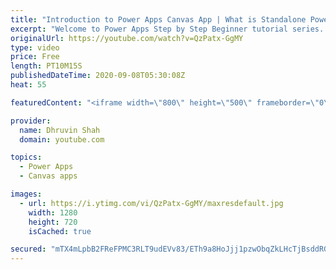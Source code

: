 ```yaml
---
title: "Introduction to Power Apps Canvas App | What is Standalone Power Apps Canvas App?"
excerpt: "Welcome to Power Apps Step by Step Beginner tutorial series. My self Dhruvin Shah you are watching fourth part of the Power Apps Beginner Series. During this chapter, we will talk about Standalone Power Apps Canvas App in detail.   We can easily customize the SharePoint list form using Power Apps. We"
originalUrl: https://youtube.com/watch?v=QzPatx-GgMY
type: video
price: Free
length: PT10M15S
publishedDateTime: 2020-09-08T05:30:08Z
heat: 55

featuredContent: "<iframe width=\"800\" height=\"500\" frameborder=\"0\" src=\"https://www.youtube.com/embed/QzPatx-GgMY\" allow=\"accelerometer; autoplay; encrypted-media; gyroscope; picture-in-picture\" allowfullscreen></iframe>"

provider:
  name: Dhruvin Shah
  domain: youtube.com

topics:
  - Power Apps
  - Canvas apps

images:
  - url: https://i.ytimg.com/vi/QzPatx-GgMY/maxresdefault.jpg
    width: 1280
    height: 720
    isCached: true

secured: "mTX4mLpbB2FReFPMC3RLT9udEVv83/ETh9a8HoJjj1pzwObqZkLHcTjBsddRG4dm4zn3yzo+xJWu+FDMyDL5KqNLrL5IX96Hp+EKOjRnzhzAyYf8kuRxgb4kKJxMUD/m4C5N0dlCrreKMfFxSl+2a3lCchFNWo6y6tqpJ0EVocx2pPGgsElCmDz9cZ8BTaQz/knyn8wrpkK+Mrjp97ZJwt6VQwbrqwwj43E4zodhNm+rJR2XCGus4N+8UEBFwP/Sic8BPFzxxlQjgox3p1ah/PIpuX7ubDZDG8iR2gpdGLypfUhEJE+ZRmVHgaclNtVDezHHQ9HkyUQmMVTCNF3L/hdP0bIEAbZU1AvCBdCuiiFf2xFz24jB3A9aWWodXPw+vMss6luHsZ7krDX7v/DybT9iQjn2v3h4dlqidTk/PgY=;Jcj2+6tqCeLGlboXIiv0hA=="
---
```


